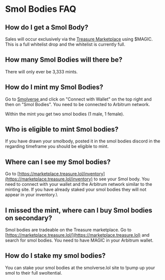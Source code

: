 # Smol Bodies FAQ

## **How do I get a Smol Body?**

Sales will occur exclusively via the [Treasure Marketplace](https://marketplace.treasure.lol) using $MAGIC. This is a full whitelist drop and the whitelist is currently full.

## **How many Smol Bodies will there be?**

There will only ever be 3,333 mints.

## How do I mint my Smol Bodies?

Go to [Smolverse ](https://www.smolverse.lol)and click on "Connect with Wallet" on the top right and then on "Smol Bodies". You need to be connected to Arbitrum network.

Within the mint you get two smol bodies (1 male, 1 female).

## **Who is eligible to mint Smol bodies?**

If you have drawn your smolbody, posted it in the smol bodies discord in the regarding timeframe you should be eligible to mint.

## **Where can I see my Smol bodies?**

Go to [https://marketplace.treasure.lol/inventory](https://marketplace.treasure.lol/inventory) to see your Smol body. You need to connect with your wallet and the Arbitrum network similar to the minting site. If you have already staked your smol bodies they will not appear in your inventory.\


## **I missed the mint, where can I buy Smol bodies on secondary?**

Smol bodies are tradeable on the Treasure marketplace. Go to [https://marketplace.treasure.lol/](https://marketplace.treasure.lol) and search for smol bodies. You need to have MAGIC in your Arbitrum wallet.

## **How do I stake my smol bodies?**

You can stake your smol bodies at the smolverse.lol site to !pump up your smol to their full swoltential.
